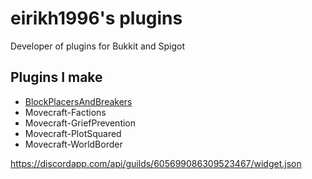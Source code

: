 # eirikh1996's plugins
Developer of plugins for Bukkit and Spigot

## Plugins I make

- [BlockPlacersAndBreakers](eirikh1996.github.io/projects/blockplacersandbreakers)
- Movecraft-Factions
- Movecraft-GriefPrevention
- Movecraft-PlotSquared
- Movecraft-WorldBorder

https://discordapp.com/api/guilds/605699086309523467/widget.json
